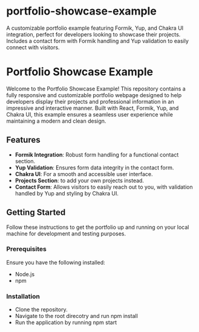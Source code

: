 # portfolio-showcase-example
A customizable portfolio example featuring Formik, Yup, and Chakra UI integration, perfect for developers looking to showcase their projects. Includes a contact form with Formik handling and Yup validation to easily connect with visitors.


# Portfolio Showcase Example

Welcome to the Portfolio Showcase Example! This repository contains a fully responsive and customizable portfolio webpage designed to help developers display their projects and professional information in an impressive and interactive manner. Built with React, Formik, Yup, and Chakra UI, this example ensures a seamless user experience while maintaining a modern and clean design.

## Features

- **Formik Integration**: Robust form handling for a functional contact section.
- **Yup Validation**: Ensures form data integrity in the contact form.
- **Chakra UI**: For a smooth and accessible user interface.
- **Projects Section**: to add your own projects instead.
- **Contact Form**: Allows visitors to easily reach out to you, with validation handled by Yup and styling by Chakra UI.

## Getting Started

Follow these instructions to get the portfolio up and running on your local machine for development and testing purposes.

### Prerequisites

Ensure you have the following installed:
- Node.js
- npm 

### Installation

- Clone the repository.
- Navigate to the root direcotry and run npm install
- Run the application by running npm start
   
